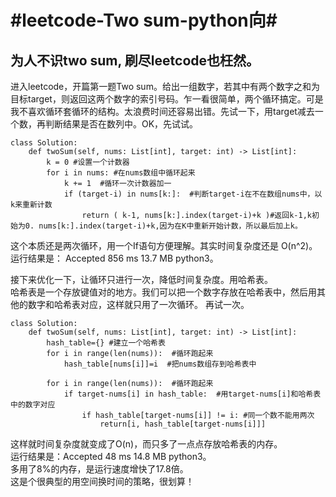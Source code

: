 # #leetcode-Two sum-python向#
## 为人不识two sum, 刷尽leetcode也枉然。  ##
进入leetcode，开篇第一题Two sum。给出一组数字，若其中有两个数字之和为目标target，则返回这两个数字的索引号码。乍一看很简单，两个循环搞定。可是我不喜欢循环套循环的结构。太浪费时间还容易出错。先试一下，用target减去一个数，再判断结果是否在数列中。OK，先试试。  
    

	class Solution:
	    def twoSum(self, nums: List[int], target: int) -> List[int]:
	        k = 0 #设置一个计数器
	        for i in nums: #在nums数组中循环起来
	            k += 1  #循环一次计数器加一
	            if (target-i) in nums[k:]:  #判断target-i在不在数组nums中，以k来重新计数
	                return ( k-1, nums[k:].index(target-i)+k )#返回k-1,k初始为0. nums[k:].index(target-i)+k,因为在K中重新开始计数，所以最后加上k。
  

这个本质还是两次循环，用一个If语句方便理解。其实时间复杂度还是 O(n^2)。  
运行结果是：	Accepted	856 ms	13.7 MB	python3。  

  
接下来优化一下，让循环只进行一次，降低时间复杂度。用哈希表。  
哈希表是一个存放键值对的地方。我们可以把一个数字存放在哈希表中，然后用其他的数字和哈希表对应，这样就只用了一次循环。 再试一次。  
  
	class Solution:
	    def twoSum(self, nums: List[int], target: int) -> List[int]:
	        hash_table={} #建立一个哈希表
	        for i in range(len(nums)):  #循环跑起来
	            hash_table[nums[i]]=i  #把nums数组存到哈希表中
	            
	        for i in range(len(nums)):  #循环跑起来
	            if target-nums[i] in hash_table:  #用target-nums[i]和哈希表中的数字对应
	                if hash_table[target-nums[i]] != i: #同一个数不能用两次
	                    return[i, hash_table[target-nums[i]]]

这样就时间复杂度就变成了O(n)，而只多了一点点存放哈希表的内存。  
运行结果是：Accepted	48 ms	14.8 MB	python3。  
多用了8%的内存，是运行速度增快了17.8倍。  
这是个很典型的用空间换时间的策略，很划算！
